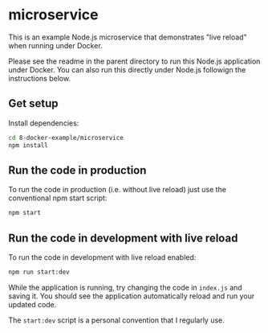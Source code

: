 # microservice

This is an example Node.js microservice that demonstrates "live reload" when running under Docker.

Please see the readme in the parent directory to run this Node.js application under Docker. You can also run this directly under Node.js followign the instructions below.

## Get setup

Install dependencies:

```bash
cd 8-docker-example/microservice
npm install
```

## Run the code in production

To run the code in production (i.e. without live reload) just use the conventional npm start script:

```bash
npm start
```

## Run the code in development with live reload

To run the code in development with live reload enabled:

```bash
npm run start:dev
```

While the application is running, try changing the code in `index.js` and saving it. You should see the application automatically reload and run your updated code.

The `start:dev` script is a personal convention that I regularly use. 
